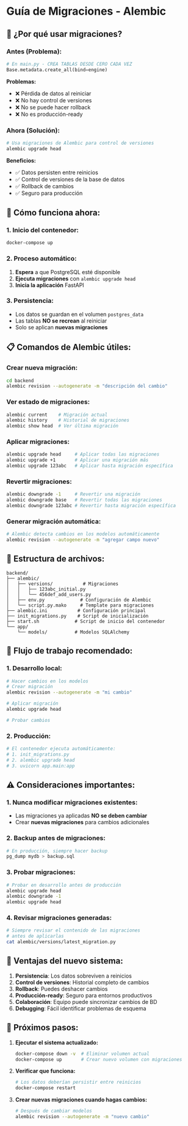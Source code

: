 # Guía de Migraciones - Alembic

## 🎯 **¿Por qué usar migraciones?**

### **Antes (Problema):**
```python
# En main.py - CREA TABLAS DESDE CERO CADA VEZ
Base.metadata.create_all(bind=engine)
```

**Problemas:**
- ❌ Pérdida de datos al reiniciar
- ❌ No hay control de versiones
- ❌ No se puede hacer rollback
- ❌ No es producción-ready

### **Ahora (Solución):**
```bash
# Usa migraciones de Alembic para control de versiones
alembic upgrade head
```

**Beneficios:**
- ✅ Datos persisten entre reinicios
- ✅ Control de versiones de la base de datos
- ✅ Rollback de cambios
- ✅ Seguro para producción

## 🚀 **Cómo funciona ahora:**

### **1. Inicio del contenedor:**
```bash
docker-compose up
```

### **2. Proceso automático:**
1. **Espera** a que PostgreSQL esté disponible
2. **Ejecuta migraciones** con `alembic upgrade head`
3. **Inicia la aplicación** FastAPI

### **3. Persistencia:**
- Los datos se guardan en el volumen `postgres_data`
- Las tablas **NO se recrean** al reiniciar
- Solo se aplican **nuevas migraciones**

## 📋 **Comandos de Alembic útiles:**

### **Crear nueva migración:**
```bash
cd backend
alembic revision --autogenerate -m "descripción del cambio"
```

### **Ver estado de migraciones:**
```bash
alembic current    # Migración actual
alembic history    # Historial de migraciones
alembic show head  # Ver última migración
```

### **Aplicar migraciones:**
```bash
alembic upgrade head     # Aplicar todas las migraciones
alembic upgrade +1       # Aplicar una migración más
alembic upgrade 123abc   # Aplicar hasta migración específica
```

### **Revertir migraciones:**
```bash
alembic downgrade -1     # Revertir una migración
alembic downgrade base   # Revertir todas las migraciones
alembic downgrade 123abc # Revertir hasta migración específica
```

### **Generar migración automática:**
```bash
# Alembic detecta cambios en los modelos automáticamente
alembic revision --autogenerate -m "agregar campo nuevo"
```

## 🔧 **Estructura de archivos:**

```
backend/
├── alembic/
│   ├── versions/           # Migraciones
│   │   ├── 123abc_initial.py
│   │   └── 456def_add_users.py
│   ├── env.py             # Configuración de Alembic
│   └── script.py.mako     # Template para migraciones
├── alembic.ini           # Configuración principal
├── init_migrations.py    # Script de inicialización
├── start.sh             # Script de inicio del contenedor
└── app/
    └── models/          # Modelos SQLAlchemy
```

## 📝 **Flujo de trabajo recomendado:**

### **1. Desarrollo local:**
```bash
# Hacer cambios en los modelos
# Crear migración
alembic revision --autogenerate -m "mi cambio"

# Aplicar migración
alembic upgrade head

# Probar cambios
```

### **2. Producción:**
```bash
# El contenedor ejecuta automáticamente:
# 1. init_migrations.py
# 2. alembic upgrade head
# 3. uvicorn app.main:app
```

## ⚠️ **Consideraciones importantes:**

### **1. Nunca modificar migraciones existentes:**
- Las migraciones ya aplicadas **NO se deben cambiar**
- Crear **nuevas migraciones** para cambios adicionales

### **2. Backup antes de migraciones:**
```bash
# En producción, siempre hacer backup
pg_dump mydb > backup.sql
```

### **3. Probar migraciones:**
```bash
# Probar en desarrollo antes de producción
alembic upgrade head
alembic downgrade -1
alembic upgrade head
```

### **4. Revisar migraciones generadas:**
```bash
# Siempre revisar el contenido de las migraciones
# antes de aplicarlas
cat alembic/versions/latest_migration.py
```

## 🎯 **Ventajas del nuevo sistema:**

1. **Persistencia**: Los datos sobreviven a reinicios
2. **Control de versiones**: Historial completo de cambios
3. **Rollback**: Puedes deshacer cambios
4. **Producción-ready**: Seguro para entornos productivos
5. **Colaboración**: Equipo puede sincronizar cambios de BD
6. **Debugging**: Fácil identificar problemas de esquema

## 🚀 **Próximos pasos:**

1. **Ejecutar el sistema actualizado:**
   ```bash
   docker-compose down -v  # Eliminar volumen actual
   docker-compose up       # Crear nuevo volumen con migraciones
   ```

2. **Verificar que funciona:**
   ```bash
   # Los datos deberían persistir entre reinicios
   docker-compose restart
   ```

3. **Crear nuevas migraciones cuando hagas cambios:**
   ```bash
   # Después de cambiar modelos
   alembic revision --autogenerate -m "nuevo cambio"
   ``` 